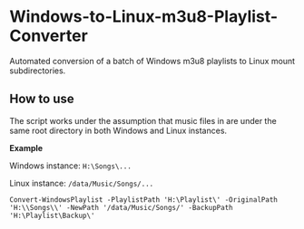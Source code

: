 # Windows-to-Linux-m3u8-Playlist-Converter
Automated conversion of a batch of Windows m3u8 playlists to Linux mount subdirectories.

## How to use
The script works under the assumption that music files in are under the same root directory in both Windows and Linux instances.

**Example**

Windows instance: `H:\Songs\...`

Linux instance: `/data/Music/Songs/...`

```
Convert-WindowsPlaylist -PlaylistPath 'H:\Playlist\' -OriginalPath 'H:\\Songs\\' -NewPath '/data/Music/Songs/' -BackupPath 'H:\Playlist\Backup\'
```
